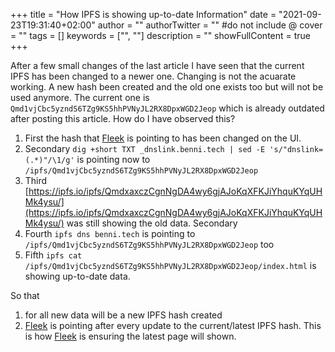 +++
title = "How IPFS is showing up-to-date Information"
date = "2021-09-23T19:31:40+02:00"
author = ""
authorTwitter = "" #do not include @
cover = ""
tags = []
keywords = ["", ""]
description = ""
showFullContent = true
+++

After a few small changes of the last article I have seen that the current IPFS has been changed to a newer one. 
Changing is not the acuarate working. A new hash been created and the old one exists too but will not be used anymore.
The current one is `Qmd1vjCbc5yzndS6TZg9KS5hhPVNyJL2RX8DpxWGD2Jeop` which is already outdated after posting this article.
How do I have observed this? 

1. First the hash that [Fleek](https://fleek.co) is pointing to has been changed on the UI.
2. Secondary `dig +short TXT _dnslink.benni.tech | sed -E 's/"dnslink=(.*)"/\1/g'` is pointing now to `/ipfs/Qmd1vjCbc5yzndS6TZg9KS5hhPVNyJL2RX8DpxWGD2Jeop`
2. Third [https://ipfs.io/ipfs/QmdxaxczCgnNgDA4wy6gjAJoKqXFKJiYhquKYqUHMk4ysu/](https://ipfs.io/ipfs/QmdxaxczCgnNgDA4wy6gjAJoKqXFKJiYhquKYqUHMk4ysu/) was still showing the old data.
Secondary
4. Fourth `ipfs dns benni.tech` is pointing to `/ipfs/Qmd1vjCbc5yzndS6TZg9KS5hhPVNyJL2RX8DpxWGD2Jeop` too
5. Fifth `ipfs cat /ipfs/Qmd1vjCbc5yzndS6TZg9KS5hhPVNyJL2RX8DpxWGD2Jeop/index.html` is showing up-to-date data.

So that 
1. for all new data will be a new IPFS hash created
2. [Fleek](https://fleek.co) is pointing after every update to the current/latest IPFS hash. This is how [Fleek](https://fleek.co) is ensuring the latest page will shown.

